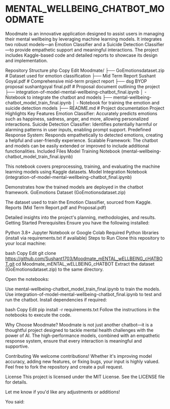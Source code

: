 # MENTAL_WELLBEING_CHATBOT_MOODMATE
Moodmate is an innovative application designed to assist users in managing their mental wellbeing by leveraging machine learning models. It integrates two robust models—an Emotion Classifier and a Suicide Detection Classifier—to provide empathetic support and meaningful interactions. The project includes Kaggle-based code and detailed reports to showcase its design and implementation.

Repository Structure
php
Copy
Edit
Moodmate/
├── GoEmotionsdataset.zip                    # Dataset used for emotion classification
├── Mid Term Report Sushant Goyal.pdf        # Comprehensive mid-term project report
├── dsg BYOP proposal sushantgoyal final.pdf # Proposal document outlining the project
├── integration-of-model-mental-wellbeing-chatbot_final.ipynb
│    - Notebook to integrate the chatbot and models
├── mental-wellbeing-chatbot_model_train_final.ipynb
│    - Notebook for training the emotion and suicide detection models
├── README.md                                # Project documentation
Project Highlights
Key Features
Emotion Classifier: Accurately predicts emotions such as happiness, sadness, anger, and more, allowing personalized interactions.
Suicide Detection Classifier: Identifies potentially harmful or alarming patterns in user inputs, enabling prompt support.
Predefined Response System: Responds empathetically to detected emotions, creating a helpful and user-friendly experience.
Scalable Framework: The chatbot and models can be easily extended or improved to include additional functionalities.
Included Files
Model Training Notebook (mental-wellbeing-chatbot_model_train_final.ipynb)

This notebook covers preprocessing, training, and evaluating the machine learning models using Kaggle datasets.
Model Integration Notebook (integration-of-model-mental-wellbeing-chatbot_final.ipynb)

Demonstrates how the trained models are deployed in the chatbot framework.
GoEmotions Dataset (GoEmotionsdataset.zip)

The dataset used to train the Emotion Classifier, sourced from Kaggle.
Reports (Mid Term Report.pdf and Proposal.pdf)

Detailed insights into the project's planning, methodologies, and results.
Getting Started
Prerequisites
Ensure you have the following installed:

Python 3.8+
Jupyter Notebook or Google Colab
Required Python libraries (install via requirements.txt if available)
Steps to Run
Clone this repository to your local machine:

bash
Copy
Edit
git clone https://github.com/Sushant1703/Moodmate_mENTAL_wELLBEING_cHATBOT.git
cd Moodmate_mENTAL_wELLBEING_cHATBOT
Extract the dataset (GoEmotionsdataset.zip) to the same directory.

Open the notebooks:

Use mental-wellbeing-chatbot_model_train_final.ipynb to train the models.
Use integration-of-model-mental-wellbeing-chatbot_final.ipynb to test and run the chatbot.
Install dependencies if required:

bash
Copy
Edit
pip install -r requirements.txt
Follow the instructions in the notebooks to execute the code.

Why Choose Moodmate?
Moodmate is not just another chatbot—it is a thoughtful project designed to tackle mental health challenges with the power of AI. The high-performance models, combined with an empathetic response system, ensure that every interaction is meaningful and supportive.

Contributing
We welcome contributions! Whether it's improving model accuracy, adding new features, or fixing bugs, your input is highly valued. Feel free to fork the repository and create a pull request.

License
This project is licensed under the MIT License. See the LICENSE file for details.

Let me know if you'd like any adjustments or additions!







You said:
